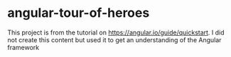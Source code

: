 # angular-tour-of-heroes
This project is from the tutorial on https://angular.io/guide/quickstart.  I did not create this content but used it to get an understanding of the Angular framework
